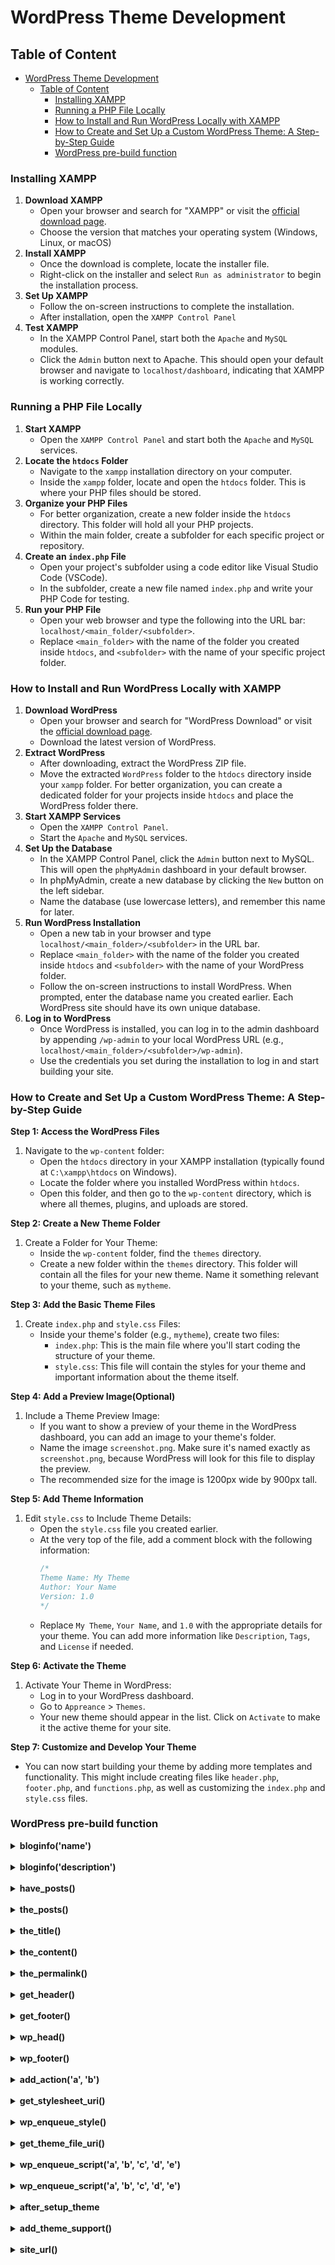 # WordPress Theme Development

## Table of Content
- [WordPress Theme Development](#wordpress-theme-development)
  - [Table of Content](#table-of-content)
    - [Installing XAMPP](#installing-xampp)
    - [Running a PHP File Locally](#running-a-php-file-locally)
    - [How to Install and Run WordPress Locally with XAMPP](#how-to-install-and-run-wordpress-locally-with-xampp)
    - [How to Create and Set Up a Custom WordPress Theme: A Step-by-Step Guide](#how-to-create-and-set-up-a-custom-wordpress-theme-a-step-by-step-guide)
    - [WordPress pre-build function](#wordpress-pre-build-function)

### Installing XAMPP
1. **Download XAMPP**
   - Open your browser and search for "XAMPP" or visit the [official download page](https://www.apachefriends.org/download.html).
   - Choose the version that matches your operating system (Windows, Linux, or macOS)
2. **Install XAMPP**
   - Once the download is complete, locate the installer file.
   - Right-click on the installer and select `Run as administrator` to begin the installation process.
3. **Set Up XAMPP**
   - Follow the on-screen instructions to complete the installation.
   - After installation, open the `XAMPP Control Panel`
4. **Test XAMPP**
   - In the XAMPP Control Panel, start both the `Apache` and `MySQL` modules.
   - Click the `Admin` button next to Apache. This should open your default browser and navigate to `localhost/dashboard`, indicating that XAMPP is working correctly.

### Running a PHP File Locally
1. **Start XAMPP**
   - Open the `XAMPP Control Panel` and start both the `Apache` and `MySQL` services.
2. **Locate the `htdocs` Folder**
   - Navigate to the `xampp` installation directory on your computer.
   - Inside the `xampp` folder, locate and open the `htdocs` folder. This is where your PHP files should be stored.
3. **Organize your PHP Files**
   - For better organization, create a new folder inside the `htdocs` directory. This folder will hold all your PHP projects.
   - Within the main folder, create a subfolder for each specific project or repository.
4. **Create an `index.php` File**
   - Open your project's subfolder using a code editor like Visual Studio Code (VSCode).
   - In the subfolder, create a new file named `index.php` and write your PHP Code for testing.
5. **Run your PHP File**
   - Open your web browser and type the following into the URL bar: `localhost/<main_folder/<subfolder>`.
   - Replace `<main_folder>` with the name of the folder you created inside `htdocs`, and `<subfolder>` with the name of your specific project folder.

### How to Install and Run WordPress Locally with XAMPP
1. **Download WordPress**
   - Open your browser and search for "WordPress Download" or visit the [official download page](https://wordpress.org/download/).
   - Download the latest version of WordPress.
2. **Extract WordPress**
   - After downloading, extract the WordPress ZIP file.
   - Move the extracted `WordPress` folder to the `htdocs` directory inside your `xampp` folder. For better organization, you can create a dedicated folder for your projects inside `htdocs` and place the WordPress folder there.
3. **Start XAMPP Services**
   - Open the `XAMPP Control Panel`.
   - Start the `Apache` and `MySQL` services.
4. **Set Up the Database**
   - In the XAMPP Control Panel, click the `Admin` button next to MySQL. This will open the `phpMyAdmin` dashboard in your default browser.
   - In phpMyAdmin, create a new database by clicking the `New` button on the left sidebar.
   - Name the database (use lowercase letters), and remember this name for later.
5. **Run WordPress Installation**
   - Open a new tab in your browser and type `localhost/<main_folder>/<subfolder>` in the URL bar.
   - Replace `<main_folder>` with the name of the folder you created inside `htdocs` and `<subfolder>` with the name of your WordPress folder.
   - Follow the on-screen instructions to install WordPress. When prompted, enter the database name you created earlier. Each WordPress site should have its own unique database.
6. **Log in to WordPress**
   - Once WordPress is installed, you can log in to the admin dashboard by appending `/wp-admin` to your local WordPress URL (e.g., `localhost/<main_folder>/<subfolder>/wp-admin`).
   - Use the credentials you set during the installation to log in and start building your site.

### How to Create and Set Up a Custom WordPress Theme: A Step-by-Step Guide
**Step 1: Access the WordPress Files**

1. Navigate to the `wp-content` folder:
   - Open the `htdocs` directory in your XAMPP installation (typically found at `C:\xampp\htdocs` on Windows).
   - Locate the folder where you installed WordPress within `htdocs`.
   - Open this folder, and then go to the `wp-content` directory, which is where all themes, plugins, and uploads are stored.

**Step 2: Create a New Theme Folder**

1. Create a Folder for Your Theme:
   - Inside the `wp-content` folder, find the `themes` directory.
   - Create a new folder within the `themes` directory. This folder will contain all the files for your new theme. Name it something relevant to your theme, such as `mytheme`.

**Step 3: Add the Basic Theme Files**

1. Create `index.php` and `style.css` Files:
   - Inside your theme's folder (e.g., `mytheme`), create two files:
     - `index.php`: This is the main file where you'll start coding the structure of your theme.
     - `style.css`: This file will contain the styles for your theme and important information about the theme itself.

**Step 4: Add a Preview Image(Optional)**

1. Include a Theme Preview Image:
   - If you want to show a preview of your theme in the WordPress dashboard, you can add an image to your theme's folder.
   - Name the image `screenshot.png`. Make sure it's named exactly as `screenshot.png`, because WordPress will look for this file to display the preview.
   - The recommended size for the image is 1200px wide by 900px tall.

**Step 5: Add Theme Information**

1. Edit `style.css` to Include Theme Details:
   - Open the `style.css` file you created earlier.
   - At the very top of the file, add a comment block with the following information:
      ```php
      /*
      Theme Name: My Theme
      Author: Your Name
      Version: 1.0
      */
      ```
   - Replace `My Theme`, `Your Name`, and `1.0` with the appropriate details for your theme. You can add more information like `Description`, `Tags`, and `License` if needed.

**Step 6: Activate the Theme**

1. Activate Your Theme in WordPress:
   - Log in to your WordPress dashboard.
   - Go to `Appreance` > `Themes`.
   - Your new theme should appear in the list. Click on `Activate` to make it the active theme for your site.

**Step 7: Customize and Develop Your Theme**

- You can now start building your theme by adding more templates and functionality. This might include creating files like `header.php`, `footer.php`, and `functions.php`, as well as customizing the `index.php` and `style.css` files.

### WordPress pre-build function

<details>
<summary><strong>bloginfo('name')</strong></summary>

**Purpose:**
>`bloginfo('name')` retrieves and displays the name of your WordPress site, which is set in the General Settings of the WordPress admin panel. This is typically used to display the site title in the header or other prominent locations.

**Usage:**
>Commonly used in the `header.php` template or anywhere you want to show the site name.

**Example in Practice:**
```php
<?php if ( have_posts() ) : ?>
    <?php while ( have_posts() ) : the_post(); ?>
        <!-- Display post content -->
    <?php endwhile; ?>
<?php endif; ?>
```
</details>

<br>

<details>
<summary><strong>bloginfo('description')</strong></summary>

**Purpose:**
>`bloginfo('description')` retrieves and displays the tagline or site description, also set in the General Settings of the WordPress admin panel. This is usually a short description or slogan for the site.

**Usage:**
>Typically used alongside the site name in the header to display the site’s tagline.

**Example in Practice:**
```php
<p><?php bloginfo('description'); ?></p>
```
</details>

<br>

<details>
<summary><strong>have_posts()</strong></summary>

**Purpose:**
>This function checks if there are any posts available to display. It returns `true` if there are posts, and `false` if there are no more posts to process.

**Usage:**
>It's typically used in the condition of a `while` loop to iterate over posts.

**Example in Practice:**
```php
<?php if ( have_posts() ) : ?>
    <?php while ( have_posts() ) : the_post(); ?>
        <!-- Display post content -->
    <?php endwhile; ?>
<?php endif; ?>
```
</details>

<br>

<details>
<summary><strong>the_posts()</strong></summary>

**Purpose:**
>This function sets up the post data for the current post in the Loop. It prepares global variables like `$post`, so template tags like `the_title()` and `the_content()` can output the correct information for the current post.

**Usage:**
>It’s usually called right after `have_posts()` in the loop.

**Example in Practice:**
```php
<?php while ( have_posts() ) : the_post(); ?>
    <!-- Display post content -->
<?php endwhile; ?>
```
</details>

<br>

<details>
<summary><strong>the_title()</strong></summary>

**Purpose:**
>This function displays the title of the current post within the loop.

**Usage:**
>It’s used within the loop to output the post's title.

**Example in Practice:**
```php
<h2><?php the_title(); ?></h2>
```
</details>

<br>

<details>
<summary><strong>the_content()</strong></summary>

**Purpose:**
>This function displays the content of the current post.

**Usage:**
>It’s used within the loop to output the post's content.

**Example in Practice:**
```php
<div><?php the_content(); ?></div>
```
</details>

<br>

<details>
<summary><strong>the_permalink()</strong></summary>

**Purpose:**
>`the_permalink()` generates and displays the permanent URL (permalink) for the current post or page within the WordPress Loop. It ensures that each piece of content has a unique and consistent URL that users can click to view the full content.

**Usage:**
>Typically used within a loop, `the_permalink()` is often wrapped in an anchor (`<a>`) tag to create a clickable link that directs visitors to the specific post or page.

**Example in Practice:**
```php
<h2><a href="<?php the_permalink(); ?>"><?php the_title(); ?></a></h2>
```
</details>

<br>

<details>
<summary><strong>get_header()</strong></summary>

**Purpose:**
>The `get_header()` function loads the header template file (header.php) for your WordPress theme. It's used to include the site's header, which typically contains the logo, navigation menu, and other elements that appear at the top of every page.

**Usage:**
>This functions are typically called within theme files (e.g., `index.php`, `single.php`, `page.php`) to ensure that the header and footer sections are consistently included on every page of the website.

**Example in Practice:**
```php
<?php get_header(); ?>
<!-- Page Content -->
<?php get_footer(); ?>
```
</details>

<br>

<details>
<summary><strong>get_footer()</strong></summary>

**Purpose:**
>The `get_footer()` function loads the footer template file (footer.php) for your WordPress theme. It's used to include the site's footer, which usually contains the copyright notice, social media links, and other elements that appear at the bottom of every page.

**Usage:**
>This functions are typically called within theme files (e.g., `index.php`, `single.php`, `page.php`) to ensure that the header and footer sections are consistently included on every page of the website.

**Example in Practice:**
```php
<?php get_header(); ?>
<!-- Page Content -->
<?php get_footer(); ?>
```
</details>

<br>

<details>
<summary><strong>wp_head()</strong></summary>

**Purpose:**
>`wp_head()` is a crucial WordPress function that hooks into the `wp_head` action and outputs content in the `<head>` section of your HTML document. This function is typically used to include metadata, links to stylesheets, scripts, and other elements necessary for your site.

**Usage:**
>Called within the `header.php` template, usually just before the closing `</head>` tag, to ensure that plugins and themes can properly insert required elements into the `<head>`.

**Example in Practice:**
```php
<head>
    <?php wp_head(); ?>
</head>
```
</details>

<br>

<details>
<summary><strong>wp_footer()</strong></summary>

**Purpose:**
>`wp_footer()` is similar to `wp_head()`, but it hooks into the `wp_footer` action and outputs content just before the closing `</body>` tag. It is commonly used to include JavaScript files, tracking codes, or other scripts that should be loaded at the end of the page for performance reasons.

**Usage:**
>Called within the `footer.php` template, just before the closing `</body>` tag.

**Example in Practice:**
```php
<?php wp_footer(); ?>
</body>
```
</details>

<br>

<details>
<summary><strong>add_action('a', 'b')</strong></summary>

**Purpose:**
>`add_action('a', 'b')` is a core WordPress function that allows you to hook your custom function (`b`) into a specific action (`a`) during the WordPress lifecycle. This function is a key part of WordPress's hook system, which enables you to execute custom code at predefined points (actions) in WordPress's execution process.

**Parameter**
- `'a'` **(Action Hook)** : The name of the action hook where your function should be executed. Action hooks are predefined points in WordPress where you can "hook" your custom functions. Examples include `wp_head`, `wp_footer`, `init`, and many others.
- `'b'` **(Callback Function)** : The name of the custom function you want to execute when the action hook (`'a'`) is reached. This function can perform any task, such as adding content to the page, modifying settings, or interacting with the database.

**Usage:**
>`add_action()` is typically used in the `functions.php` file of your theme or within a plugin to add custom functionality at specific points in the WordPress workflow.

**Example in Practice:**
```php
function my_custom_function() {
    echo 'Hello, World!';
}
add_action('wp_footer', 'my_custom_function');
```
</details>

<br>

<details>
<summary><strong>get_stylesheet_uri()</strong></summary>

**Purpose:**
>`get_stylesheet_uri()` returns the URL of the current theme's `style.css` file. This is useful for linking to the main stylesheet of the theme.

**Usage:**
>Commonly used in the `header.php` file to link the theme's stylesheet.

**Example in Practice:**
```php
<link rel="stylesheet" href="<?php echo get_stylesheet_uri(); ?>" />
```
</details>

<br>

<details>
<summary><strong>wp_enqueue_style()</strong></summary>

**Purpose:**
>`wp_enqueue_style()` safely registers and enqueues stylesheets in WordPress. It ensures that styles are loaded in the correct order and prevents conflicts with other stylesheets or plugins.

**Usage:**
>Typically used in the functions.php file to load stylesheets for the theme or plugins.

**Example in Practice:**
```php
function my_theme_styles() {
    wp_enqueue_style('main-styles', get_stylesheet_uri());
}
add_action('wp_enqueue_scripts', 'my_theme_styles');
```
</details>

<br>

<details>
<summary><strong>get_theme_file_uri()</strong></summary>

**Purpose:**
>`get_theme_file_uri('<file_path>')` returns the URL to a file within the current theme directory. This is useful for referencing theme assets like images, scripts, or stylesheets. If no `<file_path>` is provided, it returns the URL of the theme's root directory.

**Usage:**
>Commonly used when you need to link to a specific file in your theme, such as an image or a script.

**Example in Practice:**
```php
<img src="<?php echo get_theme_file_uri('images/logo.png'); ?>" alt="Site Logo">
```
</details>

<br>

<details>
<summary><strong>wp_enqueue_script('a', 'b', 'c', 'd', 'e')</strong></summary>

**Purpose:**
>`wp_enqueue_script()` is used to safely register and enqueue JavaScript files in WordPress. This function helps manage the loading order and dependencies of scripts, ensuring they load correctly and do not conflict with other scripts.

**Parameter**
- `'a'` : The handle or name of the script.
- `'b'` : The URL to the script (can be a full URL or a call to a function like `get_theme_file_uri()`).
- `'c'` : An array of dependencies, which are other scripts that need to load before this one (e.g., `array('jquery')`).
- `'d'` : The version number of the script (useful for cache busting).
- `'e'` : A boolean value that determines whether the script should be loaded in the footer (`true`) or in the header (`false`).

**Usage:**
>Typically used in the `functions.php` file to load JavaScript files required by your theme or plugin.

**Example in Practice:**
```php
function my_theme_scripts() {
    wp_enqueue_script('custom-script', get_theme_file_uri('js/custom.js'), array('jquery'), '1.0.0', true);
}
add_action('wp_enqueue_scripts', 'my_theme_scripts');
```
</details>

<br>

<details>
<summary><strong>wp_enqueue_script('a', 'b', 'c', 'd', 'e')</strong></summary>

**Purpose:**
>`wp_enqueue_script()` is used to safely register and enqueue JavaScript files in WordPress. This function helps manage the loading order and dependencies of scripts, ensuring they load correctly and do not conflict with other scripts.

**Parameter**
- `'a'` : The handle or name of the script.
- `'b'` : The URL to the script (can be a full URL or a call to a function like `get_theme_file_uri()`).
- `'c'` : An array of dependencies, which are other scripts that need to load before this one (e.g., `array('jquery')`).
- `'d'` : The version number of the script (useful for cache busting).
- `'e'` : A boolean value that determines whether the script should be loaded in the footer (`true`) or in the header (`false`).

**Usage:**
>Typically used in the `functions.php` file to load JavaScript files required by your theme or plugin.

**Example in Practice:**
```php
function my_theme_scripts() {
    wp_enqueue_script('custom-script', get_theme_file_uri('js/custom.js'), array('jquery'), '1.0.0', true);
}
add_action('wp_enqueue_scripts', 'my_theme_scripts');
```
</details>

<br>

<details>
<summary><strong>after_setup_theme</strong></summary>

**Purpose:**
>The `after_setup_theme` action hook is used to execute code after the theme has been set up. It allows you to add theme support for various features, such as post thumbnails or custom logos, and initialize other theme-related functionality.

**Usage:**
>You can use this hook to add theme support features or initialize theme settings. Typically, you would add functions to this hook in your theme’s `functions.php` file.

**Example in Practice:**
```php
function mytheme_setup() {
    // Add theme support for post thumbnails
    add_theme_support('post-thumbnails');
    
    // Register navigation menus
    register_nav_menus(array(
        'primary' => __('Primary Menu', 'mytheme'),
        'footer'  => __('Footer Menu', 'mytheme'),
    ));
}
add_action('after_setup_theme', 'mytheme_setup');
```
</details>

<br>

<details>
<summary><strong>add_theme_support()</strong></summary>

**Purpose:**
>The `add_theme_support()` function is used to enable various features and functionality for your WordPress theme. It allows you to specify which features your theme supports, such as post thumbnails, custom headers, or HTML5 markup.

**Parameter**
>- `$feature` (string) – The feature you want to add support for. This can be a string (e.g., 'post-thumbnails') or an array of options.
>- `$args` (optional) – An array of arguments or options for the feature (used with certain features).

**Usage:**
>Call this function within the `after_setup_theme` hook to ensure it is executed at the appropriate time.

**Example in Practice:**
```php
function mytheme_setup() {
    // Enable support for post thumbnails
    add_theme_support('post-thumbnails');
    
    // Enable support for custom logo
    add_theme_support('custom-logo');
    
    // Enable HTML5 support for certain elements
    add_theme_support('html5', array('search-form', 'comment-form', 'comment-list', 'gallery', 'caption'));
}
add_action('after_setup_theme', 'mytheme_setup');
```
</details>

<br>

<details>
<summary><strong>site_url()</strong></summary>

**Purpose:**
>The `site_url()` function returns the URL of the WordPress site. It can be used to generate URLs relative to the WordPress installation directory.

**Parameter**
>- `$path` (string) – Optional. The relative path to append to the site URL.
>- `$scheme` (string) – Optional. The scheme to use for the URL. Can be 'http', 'https', 'relative', or 'admin'.

**Usage:**
>Use this function to get the base URL of your WordPress site or to generate URLs dynamically. It’s useful for creating links in your theme or plugin code.

**Example in Practice:**
```php
// Get the site URL
$site_url = site_url();

// Get the URL for a specific path
$about_page_url = site_url('/about/');

// Get the admin URL with HTTPS
$admin_url = site_url('/wp-admin/', 'https');
```
</details>